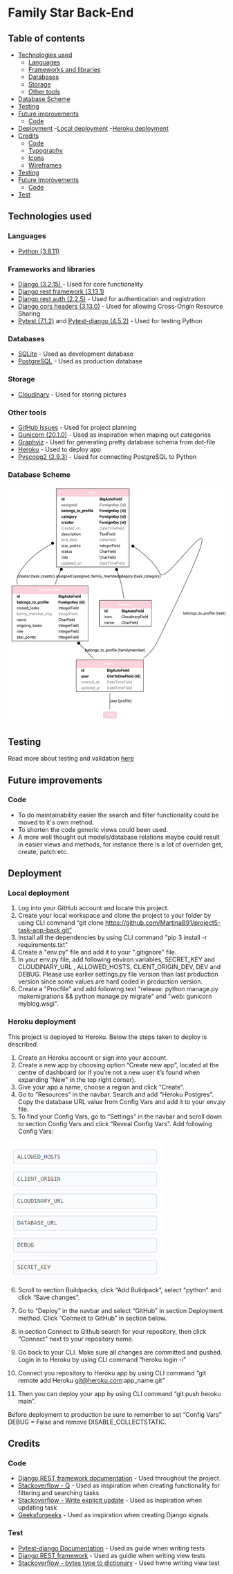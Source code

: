 # Family Star Back-End
## Table of contents
- [Technologies used](#technologies-used)
    - [Languages](#languages)
    - [Frameworks and libraries](#frameworks-and-libraries)
	- [Databases](#databases)
	- [Storage](#storage)
    - [Other tools](#other-tools)
- [Database Scheme](#database-scheme)
- [Testing](#testing)
- [Future improvements](#future-improvements)
    - [Code](#code)
- [Deployment](#deployment)
    -[Local deployment](#local-deployment)
    -[Heroku deployment](#heroku-deployment)
- [Credits](#credits)
    - [Code](#code)
    - [Typography](#Typography)
	- [Icons](#icons)
	- [Wireframes](#wireframes)
- [Testing](#testing)
- [Future Improvements](#future-improvements)
    - [Code](#code)
- [Test](#test)

## Technologies used
### Languages
- [Python (3.8.11)](https://www.python.org/)
### Frameworks and libraries
- [Django (3.2.15) ](https://www.djangoproject.com/) - Used for core functionality 
- [Django rest framework (3.13.1)](https://www.django-rest-framework.org/)
- [Django rest auth (2.2.5)](https://django-rest-auth.readthedocs.io/en/latest/) - Used for authentication and registration
- [Django cors headers (3.13.0)](https://pypi.org/project/django-cors-headers/) - Used for allowing Cross-Origin Resource Sharing
- [Pytest (7.1.2)](https://pypi.org/project/pytest/) and [Pytest-django (4.5.2)](https://pytest-django.readthedocs.io/en/latest/) - Used for testing Python
### Databases
- [SQLite](https://www.sqlite.org/index.html) - Used as development database 
- [PostgreSQL](https://www.postgresql.org/) - Used as production database
### Storage
- [Cloudinary](https://cloudinary.com/) - Used for storing pictures
### Other tools
- [GitHub Issues](https://github.com/features/issues) - Used for project planning 
- [Gunicorn (20.1.0)](https://gunicorn.org/) - Used as inspiration when maping out categories 
- [Graphviz](https://dreampuf.github.io/GraphvizOnline/) - Used for generating pretty database schema from dot-file
- [Heroku](https://id.heroku.com/login) - Used to deploy app
- [Pyscopg2 (2.9.3)](https://pypi.org/project/psycopg2/) - Used for connecting PostgreSQL to Python 

### Database Scheme
<img src="documentation/readme-images/db_scheme.svg">

## Testing
Read more about testing and validation [here](/testing/TEST.md)

## Future improvements
### Code
- To do maintainability easier the search and filter functionality could be moved to it's own method.
- To shorten the code generic views could been used. 
- A more well thought out models/database relations maybe could result in easier views and methods, for instance there is a lot of overriden get, create, patch etc. 
## Deployment

### Local deployment
1. Log into your GitHub account and locate this project.
2. Create your local workspace and clone the project to your folder by using CLI command “git clone https://github.com/MartinaB91/project5-task-app-back.git”
3. Install all the dependencies by using CLI command "pip 3 install -r requirements.txt"
4. Create a "env.py" file and add it to your ".gitignore" file.
5. In your env.py file, add following environ variables, SECRET_KEY and CLOUDINARY_URL
, ALLOWED_HOSTS, CLIENT_ORIGIN_DEV, DEV and DEBUG. Please use earlier settings.py file version than last production version since some values are hard coded in production version.  
6. Create a "Procfile" and add following text "release: python manage.py makemigrations && python manage.py migrate" and "web: gunicorn myblog.wsgi".

### Heroku deployment
This project is deployed to Heroku. Below the steps taken to deploy is described.

1. Create an Heroku account or sign into your account.
2. Create a new app by choosing option “Create new app”, located at the centre of dashboard (or if you’re not a new user it’s found when expanding “New” in the top right corner).
3. Give your app a name, choose a region and click “Create”.
4. Go to “Resources” in the navbar. Search and add “Heroku Postgres”. Copy the database URL value from Config Vars and add it to your env.py file.
5. To find your Config Vars, go to “Settings” in the navbar and scroll down to section Config Vars and click “Reveal Config Vars”. Add following Config Vars:

<img src="documentation/readme-images/heroku_config_vars.PNG">

6. Scroll to section Buildpacks, click “Add Bulidpack”, select "python" and click “Save changes”.

7. Go to “Deploy” in the navbar and select “GitHub” in section Deployment method. Click “Connect to GitHub” in section below.
8. In section Connect to Github search for your repository, then click “Connect” next to your repository name.
9. Go back to your CLI. Make sure all changes are committed and pushed. Login in to Heroku by using CLI command “heroku login -i”
10. Connect you repository to Heroku app by using CLI command “git remote add Heroku git@heroku.com:app_name.git”
11. Then you can deploy your app by using CLI command “git push heroku main”.

Before deployment to production be sure to remember to set “Config Vars” DEBUG = False and remove DISABLE_COLLECTSTATIC.

## Credits
### Code
- [Django REST framework documentation](https://www.django-rest-framework.org/) - Used throughout the project.
- [Stackoverflow - Q](https://stackoverflow.com/questions/687295/how-do-i-do-a-not-equal-in-django-queryset-filtering) - Used as inspiration when creating functionality for filtering and searching tasks
- [Stackoverflow - Write explicit update](https://stackoverflow.com/questions/62847000/write-an-explicit-update-method-for-serializer) - Used as inspiration when updating task
- [Geeksforgeeks](https://www.geeksforgeeks.org/how-to-create-and-use-signals-in-django/) - Used as inspiration when creating Django signals.

### Test
- [Pytest-django Documentation](https://pytest-django.readthedocs.io/en/latest/) - Used as guide when writing tests
- [Django REST framework](https://www.django-rest-framework.org/api-guide/testing/) - Used as guidie when writing view tests
- [Stackoverflow - bytes type to dictionary](https://stackoverflow.com/questions/49184578/how-to-convert-bytes-type-to-dictionary) - Used hwne writing view test 